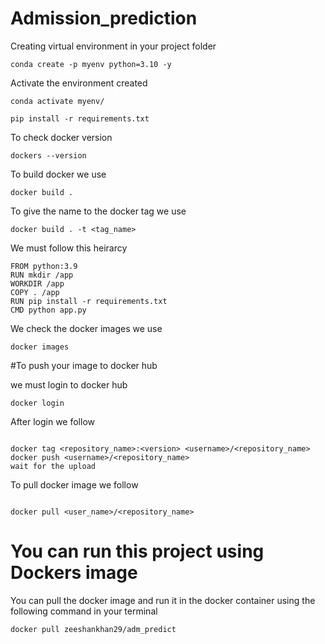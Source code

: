 # Admission_prediction





Creating virtual environment in your project folder
```
conda create -p myenv python=3.10 -y

```
Activate the environment created

```
conda activate myenv/

pip install -r requirements.txt

```

To check docker version 
```
dockers --version

````

To build docker we use

```
docker build .

```

To give the name to the docker tag we use

```
docker build . -t <tag_name>

```

We must follow this heirarcy

```
FROM python:3.9
RUN mkdir /app
WORKDIR /app
COPY . /app
RUN pip install -r requirements.txt
CMD python app.py

```

We check the docker images we use

```
docker images

```

#To push your image to docker hub

we must login to docker hub

```
docker login

```

After login we follow

```

docker tag <repository_name>:<version> <username>/<repository_name> 
docker push <username>/<repository_name>
wait for the upload

```

To pull docker image we follow

```

docker pull <user_name>/<repository_name>

```

# **You can run this project using Dockers image**

You can pull the docker image and run it in the docker container using the following command in your terminal
```
docker pull zeeshankhan29/adm_predict
```